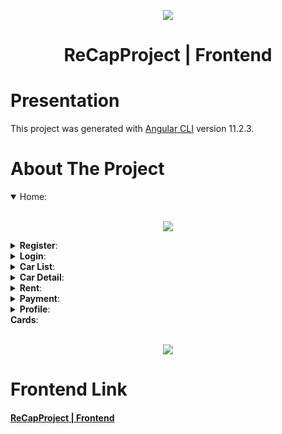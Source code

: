 <p align="center"><img src="https://user-images.githubusercontent.com/34316987/114277364-89bff380-9a33-11eb-905a-de72cb739e80.png"></p>
<h1 align="center">ReCapProject | Frontend</h1>

# Presentation

This project was generated with [Angular CLI](https://github.com/angular/angular-cli) version 11.2.3.

# About The Project 
<details open>
<summary>Home</b>: </summary> 
<br>
<p align="center"><img src="https://user-images.githubusercontent.com/34316987/114284168-c0f3cc00-9a56-11eb-96d1-7a296e153a6b.png"></p>
</details>

<details>
<summary><b>Register</b>: </summary> 
<br>
<p align="center"><img src="https://user-images.githubusercontent.com/34316987/114283905-031c0e00-9a55-11eb-9a8b-0a389dfc5374.png"></p>
</details>
<details>
<summary><b>Login</b>: </summary> 
<br>
<p align="center"><img src="https://user-images.githubusercontent.com/34316987/114283924-17f8a180-9a55-11eb-9a0c-56df2a0e5325.png"></p>
</details>
<details>
<summary><b>Car List</b>: </summary> 
<br>
<p align="center"><img src="https://user-images.githubusercontent.com/34316987/114283920-0fa06680-9a55-11eb-8b10-426675958b4e.png"></p>
</details>
<details>
<summary><b>Car Detail</b>: </summary> 
<br>
<p align="center"><img src="https://user-images.githubusercontent.com/34316987/114283912-0d3e0c80-9a55-11eb-9ee4-bc489c256979.png"></p>
<p align="center"><img src="https://user-images.githubusercontent.com/34316987/114283914-0f07d000-9a55-11eb-857b-c8bba27dd880.png"></p>
</details>
<details>
<summary><b>Rent</b>: </summary> 
<br>
<p align="center"><img src="https://user-images.githubusercontent.com/34316987/114283906-044d3b00-9a55-11eb-9189-3cf46d85dbf3.png"></p>
<p align="center"><img src="https://user-images.githubusercontent.com/34316987/114283908-044d3b00-9a55-11eb-9dae-7a550158766d.png"></p>
</details>
<details>
<summary><b>Payment</b>: </summary> 
<br>
<p align="center"><img src="https://user-images.githubusercontent.com/34316987/114283925-1929ce80-9a55-11eb-8bfb-d9488f7112ef.png"></p>
<p align="center"><img src="https://user-images.githubusercontent.com/34316987/114283901-01eae100-9a55-11eb-9ff4-2149e4f145b1.png"></p>
</details>
<details>
<summary><b>Profile</b>: </summary> 
<br>
<p align="center"><img src="https://user-images.githubusercontent.com/34316987/114283903-02837780-9a55-11eb-815a-f39c41deb560.png"></p>
<p align="center"><img src="https://user-images.githubusercontent.com/34316987/114283904-031c0e00-9a55-11eb-87da-b158215f264f.png"></p>
</details>
<summary><b>Cards</b>: </summary> 
<br>
<p align="center"><img src="https://user-images.githubusercontent.com/34316987/114283918-0fa06680-9a55-11eb-892c-ffbad5dca9f6.png"></p>
</details>


# Frontend Link
<h4><a align="center" href="https://github.com/salihboraozturk/ReCapFrontend">ReCapProject | Frontend</a></h4><br>
